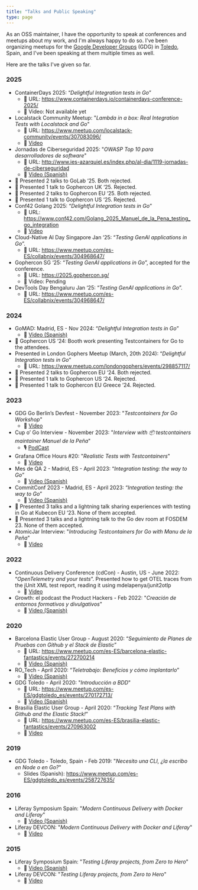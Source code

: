 ```yaml
---
title: "Talks and Public Speaking"
type: page
---
```


As an OSS maintainer, I have the opportunity to speak at conferences and meetups about my work, and I'm always happy to do so. I've been organizing meetups for the [Google Developer Groups](http://gdg.community.dev/) (GDG) in [Toledo](https://gdg.community.dev/gdg-toledo/), Spain, and I've been speaking at them multiple times as well.

Here are the talks I've given so far.

### 2025

- ContainerDays 2025: “_Delightful Integration tests in Go_”
    - :link: URL: https://www.containerdays.io/containerdays-conference-2025/
    - :movie_camera: Video: Not available yet
- Localstack Community Meetup: "_Lambda in a box: Real Integration Tests with Localstack and Go_"
    - :link: URL: https://www.meetup.com/localstack-community/events/307083096/
    - :movie_camera: [Video](https://www.youtube.com/live/qf4JQzqnpmQ?si=6YGZz784uT6OZLPi&t=2678)
- Jornadas de Ciberseguridad 2025: "_OWASP Top 10 para desarrolladores de software_"
    - :link: URL: http://www.ies-azarquiel.es/index.php/al-dia/1119-jornadas-de-ciberseguridad
    - :movie_camera: [Video (Spanish)](https://www.youtube.com/live/FqL5Xicd5fI?si=6U2SFXkUyJgbuE-g&t=4832)
- :no_entry_sign: Presented 2 talks to GoLab ‘25. Both rejected.
- :no_entry_sign: Presented 1 talk to Gophercon UK ‘25. Rejected.
- :no_entry_sign: Presented 2 talks to Gophercon EU ‘25. Both rejected.
- :no_entry_sign: Presented 1 talk to Gophercon US ‘25. Rejected.
- Conf42 Golang 2025: “_Delightful Integration tests in Go_”
    - :link: URL: https://www.conf42.com/Golang_2025_Manuel_de_la_Pena_testing_go_integration 
    - :movie_camera: [Video](https://www.youtube.com/watch?v=VsiaUdMes3k&t=126s&ab_channel=Conf42)
- Cloud-Native AI Day Singapore Jan ‘25: “_Testing GenAI applications in Go_”.
    - :link: URL: https://www.meetup.com/es-ES/collabnix/events/304968647/ 
- Gophercon SG ‘25: “_Testing GenAI applications in Go_”, accepted for the conference.
    - :link: URL: https://2025.gophercon.sg/
    - :movie_camera: Video: Pending
- DevTools Day Bengaluru Jan ‘25: “_Testing GenAI applications in Go_”.
    - :link: URL: https://www.meetup.com/es-ES/collabnix/events/304968647/ 

### 2024

- GoMAD: Madrid, ES - Nov 2024: “_Delightful Integration tests in Go_”
    - :movie_camera: [Video (Spanish)](https://www.youtube.com/watch?v=MdoHkGUA4xI&t=12s&ab_channel=Celonis)
- :no_entry_sign: Gophercon US ‘24: Booth work presenting Testcontainers for Go to the attendees.
- Presented in London Gophers Meetup (March, 20th 2024): “_Delightful Integration tests in Go_”
    - :link: URL: https://www.meetup.com/londongophers/events/298857117/ 
- :no_entry_sign: Presented 2 talks to Gophercon EU ‘24. Both rejected.
- :no_entry_sign: Presented 1 talk to Gophercon US ‘24. Rejected.
- :no_entry_sign: Presented 1 talk to Gophercon EU Greece ‘24. Rejected.

### 2023

- GDG Go Berlin’s Devfest - November 2023: "_Testcontainers for Go Workshop_"
    - :movie_camera: [Video](https://www.youtube.com/watch?v=ccK3r0gEZbY&ab_channel=GDGBerlin)
- Cup o’ Go Interview - November 2023: "_Interview with 📦 testcontainers maintainer Manuel de la Peña_"
    - :studio_microphone: [PodCast](https://cupogo.dev/episodes/be-unique-just-like-everyone-else-interview-with-testcontainers-maintainer-manuel-de-la-pena)
- Grafana Office Hours #20: "_Realistic Tests with Testcontainers_"
    - :movie_camera: [Video](https://www.youtube.com/watch?v=LtlRvmWzCRE&list=PLyZLaQ90RV0B5aAMdfjvWQP9KBG1n19gv&index=6&ab_channel=Grafana)
- Mes de QA 2 - Madrid, ES - April 2023: “_Integration testing: the way to Go_”
    - :movie_camera: [Video (Spanish)](https://www.youtube.com/watch?v=CM7bVdmi0_0)
- CommitConf 2023 - Madrid, ES - April 2023: “_Integration testing: the way to Go_”
    - :movie_camera: [Video (Spanish)](https://www.youtube.com/watch?v=TXbw7tTqY-Y)
- :no_entry_sign: Presented 3 talks and a lightning talk sharing experiences with testing in Go at Kubecon EU ‘23. None of them accepted.
- :no_entry_sign: Presented 3 talks and a lightning talk to the Go dev room at FOSDEM 23. None of them accepted.
- AtomicJar Interview: "_Introducing Testcontainers for Go with Manu de la Peña_"
    - :movie_camera: [Video](https://www.youtube.com/watch?v=FVHh_j_6IHQ&list=PLyZLaQ90RV0B5aAMdfjvWQP9KBG1n19gv&index=13&ab_channel=AtomicJar)

### 2022

- Continuous Delivery Conference (cdCon) - Austin, US - June 2022: “_OpenTelemetry and your tests_”. Presented how to get OTEL traces from the jUnit XML test report, reading it using mdelapenya/junit2otlp
    - :movie_camera: [Video](https://www.youtube.com/watch?v=Bt5QjlEtgHM&t=100s&ab_channel=ContinuousDeliveryFoundation)
- Growth: el podcast the Product Hackers - Feb 2022: "_Creación de entornos formativos y divulgativos_"
    - :movie_camera: [Video (Spanish)](https://www.youtube.com/watch?v=r31jBtvOvWk&list=PLyZLaQ90RV0B5aAMdfjvWQP9KBG1n19gv&index=17&ab_channel=Growth%3AelpodcastdeProductHackers)

### 2020

- Barcelona Elastic User Group - August 2020: “_Seguimiento de Planes de Pruebas con Github y el Stack de Elastic_”
    - :link: URL: https://www.meetup.com/es-ES/barcelona-elastic-fantastics/events/272700214
    - :movie_camera: [Video (Spanish)](https://www.youtube.com/watch?v=PV5otcwA5z0&list=PLyZLaQ90RV0B5aAMdfjvWQP9KBG1n19gv&index=15&ab_channel=PriParodi)
- RO_Tech - April 2020: “_Teletrabajo: Beneficios y cómo implantarlo_”
    - :movie_camera: [Video (Spanish)](https://www.youtube.com/watch?v=_CUIYwSiNhI&list=PLyZLaQ90RV0B5aAMdfjvWQP9KBG1n19gv&index=22&ab_channel=RO_Tech)
- GDG Toledo - April 2020: "_Introducción a BDD_"
    - :link: URL: https://www.meetup.com/es-ES/gdgtoledo_es/events/270172713/
    - :movie_camera: [Video (Spanish)](https://www.youtube.com/watch?v=ByVxm2zHeHQ&list=PLyZLaQ90RV0B5aAMdfjvWQP9KBG1n19gv&index=20&ab_channel=GDGToledo)
- Brasilia Elastic User Group - April 2020: “_Tracking Test Plans with Github and the Elastic Stack!_”
    - :link: URL: https://www.meetup.com/es-ES/brasilia-elastic-fantastics/events/270963002
    - :movie_camera: [Video](https://www.youtube.com/watch?v=ABtou_iFoqE&list=PLyZLaQ90RV0B5aAMdfjvWQP9KBG1n19gv&index=14&ab_channel=Bras%C3%ADliaElasticUserGroup)

### 2019

- GDG Toledo - Toledo, Spain - Feb 2019: "_Necesito una CLI, ¿la escribo en Node o en Go?_"
    - Slides (Spanish): https://www.meetup.com/es-ES/gdgtoledo_es/events/258727635/ 

### 2016

- Liferay Symposium Spain: "_Modern Continuous Delivery with Docker and Liferay_"
    - :movie_camera: [Video (Spanish)](https://www.youtube.com/watch?v=nYYEm5RWQu0&list=PLyZLaQ90RV0B5aAMdfjvWQP9KBG1n19gv&index=26&ab_channel=Liferay)
- Liferay DEVCON: "_Modern Continuous Delivery with Docker and Liferay_"
    - :movie_camera: [Video](https://www.youtube.com/watch?v=kZF1IoaruIE&list=PLyZLaQ90RV0B5aAMdfjvWQP9KBG1n19gv&index=24&ab_channel=Liferay)

### 2015

- Liferay Symposium Spain: "_Testing Liferay projects, from Zero to Hero_"
    - :movie_camera: [Video (Spanish)](https://www.youtube.com/watch?v=_3HhnSGcS4I&list=PLyZLaQ90RV0B5aAMdfjvWQP9KBG1n19gv&index=25&ab_channel=Liferay)
- Liferay DEVCON: "_Testing Liferay projects, from Zero to Hero_"
    - :movie_camera: [Video](https://www.youtube.com/watch?v=jPiAymZBGGo&list=PLyZLaQ90RV0B5aAMdfjvWQP9KBG1n19gv&index=7&ab_channel=Liferay)
